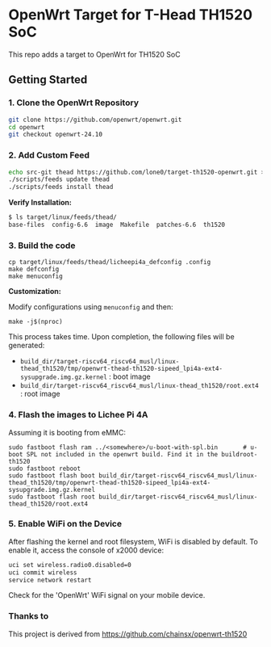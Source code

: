 # OpenWrt Target for T-Head TH1520 SoC

This repo adds a target to OpenWrt for TH1520 SoC

## Getting Started

### 1. Clone the OpenWrt Repository
   
   ```bash
   git clone https://github.com/openwrt/openwrt.git
   cd openwrt
   git checkout openwrt-24.10
   ```

### 2. Add Custom Feed

   ```bash
   echo src-git thead https://github.com/lone0/target-th1520-openwrt.git >> feeds.conf
   ./scripts/feeds update thead
   ./scripts/feeds install thead
   ```
**Verify Installation:**

 ```bash
 $ ls target/linux/feeds/thead/
 base-files  config-6.6  image  Makefile  patches-6.6  th1520
 ```

### 3. Build the code

   ```base
   cp target/linux/feeds/thead/licheepi4a_defconfig .config
   make defconfig
   make menuconfig
   ```

**Customization:**

Modify configurations using `menuconfig` and then:

   ```
   make -j$(nproc)
   ```

   This process takes time. Upon completion, the following files will be generated:
   
- `build_dir/target-riscv64_riscv64_musl/linux-thead_th1520/tmp/openwrt-thead-th1520-sipeed_lpi4a-ext4-sysupgrade.img.gz.kernel` : boot image
- `build_dir/target-riscv64_riscv64_musl/linux-thead_th1520/root.ext4` : root image

### 4. Flash the images to Lichee Pi 4A

   Assuming it is booting from eMMC:

   ```
   sudo fastboot flash ram ../<somewhere>/u-boot-with-spl.bin		# u-boot SPL not included in the openwrt build. Find it in the buildroot-th1520
   sudo fastboot reboot
   sudo fastboot flash boot build_dir/target-riscv64_riscv64_musl/linux-thead_th1520/tmp/openwrt-thead-th1520-sipeed_lpi4a-ext4-sysupgrade.img.gz.kernel
   sudo fastboot flash root build_dir/target-riscv64_riscv64_musl/linux-thead_th1520/root.ext4
   ```

### 5. Enable WiFi on the Device

After flashing the kernel and root filesystem, WiFi is disabled by default. To enable it, access the console of x2000 device:

   ```bash
   uci set wireless.radio0.disabled=0
   uci commit wireless
   service network restart
   ```
Check for the 'OpenWrt' WiFi signal on your mobile device.

### Thanks to

This project is derived from https://github.com/chainsx/openwrt-th1520
